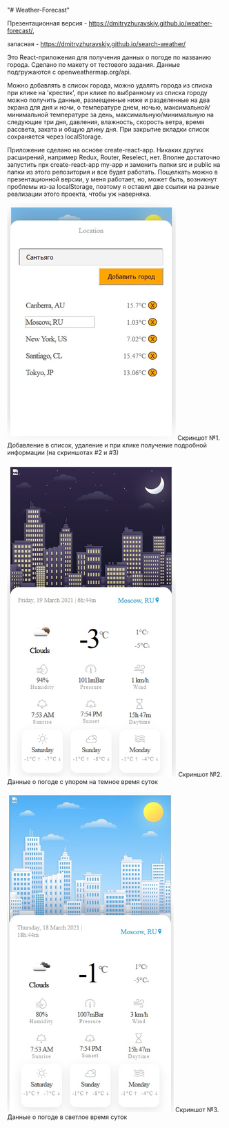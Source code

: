 "# Weather-Forecast" 

Презентационная версия - https://dmitryzhuravskiy.github.io/weather-forecast/,

запасная - https://dmitryzhuravskiy.github.io/search-weather/

Это React-приложения для получения данных о погоде по названию города. Сделано по макету от тестового задания. Данные подгружаются с openweathermap.org/api. 

Можно добавлять в список города, можно удалять города из списка при клике на 'крестик', при клике по выбранному из списка городу можно получить данные, размещенные ниже и разделенные на два экрана для дня и ночи, о температуре днем, ночью, максимальной/минимальной температуре за день, максимальную/минимальную на следующие три дня, давления, влажность, скорость ветра, время рассвета, заката и общую длину дня. При закрытие вкладки список сохраняется через localStorage.

Приложение сделано на основе create-react-app. Никаких других расширений, например Redux, Router, Reselect, нет. Вполне достаточно запустить npx create-react-app my-app и заменить папки src и public на папки из этого репозитория и все будет работать. Пощелкать можно в презентационной версии, у меня работает, но, может быть, возникнут проблемы из-за localStorage, поэтому я оставил две ссылки на разные реализации этого проекта, чтобы уж наверняка.


<img src="https://github.com/DmitryZhuravskiy/weather-forecast/raw/main/public/images/weather-forecast.jpg" margin-left="50px" display="block"/>
Скриншот №1. Добавление в список, удаление и при клике получение подробной информации (на скриншотах #2 и #3)
<br />
<br />


<img src="https://github.com/DmitryZhuravskiy/weather-forecast/raw/main/public/images/weather-forecast--2.jpg" margin-left="50px"/>
Скриншот №2. Данные о погоде с упором на темное время суток
<br />
<br />


<img src="https://github.com/DmitryZhuravskiy/weather-forecast/raw/main/public/images/weather-forecast--3.jpg" margin="auto"/>
Скриншот №3. Данные о погоде в светлое время суток
